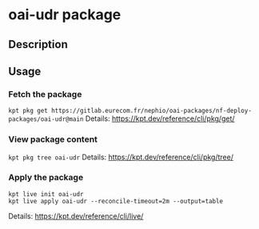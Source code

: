 # oai-udr package

## Description

## Usage

### Fetch the package
`kpt pkg get https://gitlab.eurecom.fr/nephio/oai-packages/nf-deploy-packages/oai-udr@main`
Details: https://kpt.dev/reference/cli/pkg/get/

### View package content
`kpt pkg tree oai-udr`
Details: https://kpt.dev/reference/cli/pkg/tree/

### Apply the package
```
kpt live init oai-udr
kpt live apply oai-udr --reconcile-timeout=2m --output=table
```
Details: https://kpt.dev/reference/cli/live/
